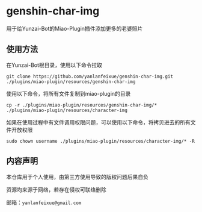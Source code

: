 # genshin-char-img
用于给Yunzai-Bot的Miao-Plugin插件添加更多的老婆照片


## 使用方法
在Yunzai-Bot根目录，使用以下命令拉取
```
git clone https://github.com/yanlanfeixue/genshin-char-img.git ./plugins/miao-plugin/resources/genshin-char-img
```
使用以下命令，将所有文件复制到miao-plugin的目录
```
cp -r ./plugins/miao-plugin/resources/genshin-char-img/* ./plugins/miao-plugin/resources/character-img
```

如果在使用过程中有文件调用权限问题，可以使用以下命令，将拷贝进去的所有文件开放权限
```
sudo chown username ./plugins/miao-plugin/resources/character-img/* -R
```


## 内容声明
本仓库用于个人使用，由第三方使用导致的版权问题后果自负

资源均来源于网络，若存在侵权可联络删除

邮箱：```yanlanfeixue@gmail.com```

